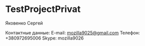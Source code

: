 # TestProjectPrivat

Яковенко Сергей

Контактные данные: 
E-mail: mozilla9025@gmail.com
Телефон: +380972695006
Skype: mozilla9026
